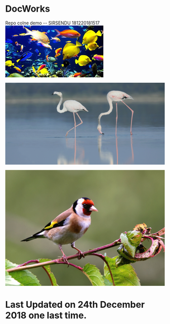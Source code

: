 # DocWorks
Repo colne demo -- SIRSENDU 181220181517
![abc](DevImages/Fish_5bc48e44ee4d6b20c491d029.jpg)

![abc](Examples/Bird-5ba0d373ee4d6b20c491bc23_5ba8c49c015cc616d89dce2d.jpg)

![abc](Examples/Bird-5ba0d373ee4d6b20c491bc24_5ba8c49c015cc616d89dce2e.jpg)

# Last Updated on 24th December 2018 one last time.
